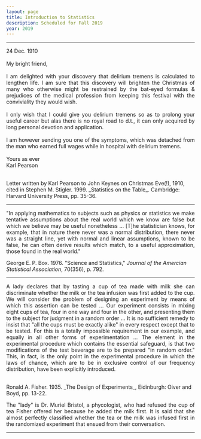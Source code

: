 ```yaml
---
layout: page
title: Introduction to Statistics
description: Scheduled for Fall 2019 
year: 2019
---
```


<hr>
<p align = "justify">
24 Dec. 1910 <br>
<br>
My bright friend,<br>
<br>
I am delighted with your discovery that delirium tremens is calculated to lengthen life. I am sure that this discovery will brighten the Christmas of many who otherwise might be restrained by the bat-eyed formulas & prejudices of the medical profession from keeping this festival with the conviviality they would wish. <br>
<br>
I only wish that I could give you delirium tremens so as to prolong your useful career but alas there is no royal road to d.t., it can only acquired by long personal devotion and application.
<br>
<br>
I am however sending you one of the symptoms, which was detached from the man who earned full wages while in hospital with delirium tremens.
<br>
<br>
Yours as ever<br>
Karl Pearson
</p>
<br>
Letter written by Karl Pearson to John Keynes on Christmas Eve(!), 1910, cited in Stephen M. Stigler. 1999. _Statistics on the Table_. Cambridge: Harvard University Press, pp. 35-36. 

<hr>

<p align = "justify">
"In applying  mathematics to subjects such as physics or statistics we make tentative assumptions about the real world which we know are false but which we believe may be useful  nonetheless ... [T]he statistician knows, for example, that in nature there never was a normal distribution, there never was a straight line, yet with normal and linear assumptions, known to be false, he can often derive results which match, to a useful approximation, those found in the real world." 
</p>

George E. P. Box. 1976. "Science and Statistics," _Journal of the Amercian Statistical Association_, 70(356), p. 792.

<hr>

<p align = "justify">
A lady declares that by tasting a cup of tea made with milk she can discriminate whether the milk or the tea infusion was first added to the cup. We will consider the problem of designing an experiment by means of which this assertion can be tested ... Our experiment consists in mixing eight cups of tea, four in one way and four in the other, and presenting them to the subject for judgment in a random order ... It is no sufficient remedy to insist that "all the cups must be exactly alike" in every respect except that to be tested. For this is a totally impossible requirement in our example, and equally in all other forms of experimentation ... The element in the experimental procedure which contains the essential safeguard, is that two modifications of the test beverage are to be prepared "in random order." This, in fact, is the only point in the experimental procedure in which the laws of chance, which are to be in exclusive control of our frequency distribution, have been explicitly introduced. 
</p>
<br>
Ronald A. Fisher. 1935. _The Design of Experiments_, Eidinburgh: Oiver and Boyd, pp. 13-22. 
<br>
<p align = "justify">
The "lady" is Dr. Muriel Bristol, a phycologist, who had refused the cup of tea Fisher offered her because he added the milk first. It is said that she almost perfectly classified  whether the tea or the milk was infused first in the randomized experiment that ensued from their conversation. </p>

<hr>
